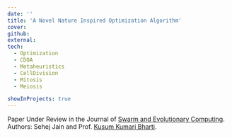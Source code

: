 ```yaml
---
date: ''
title: 'A Novel Nature Inspired Optimization Algorithm'
cover:
github:
external:
tech:
  - Optimization
  - CDOA
  - Metaheuristics
  - CellDivision
  - Mitosis
  - Meiosis

showInProjects: true
---
```


Paper Under Review in the Journal of [Swarm and Evolutionary Computing](https://www.journals.elsevier.com/swarm-and-evolutionary-computation).<br>
Authors: Sehej Jain and Prof. [Kusum Kumari Bharti](http://faculty.iiitdmj.ac.in/faculty/kusum).
